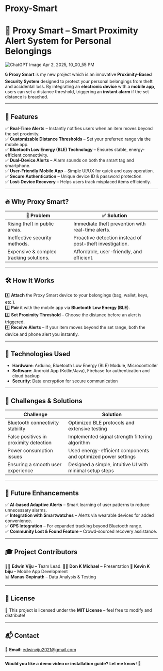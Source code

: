 # Proxy-Smart
# 🚀 Proxy Smart – Smart Proximity Alert System for Personal Belongings  

![ChatGPT Image Apr 2, 2025, 10_00_55 PM](https://github.com/user-attachments/assets/25a4a83d-b33a-4a0e-a2c1-6065d38d3155)



🔒 **Proxy Smart** is my new project which is an innovative **Proximity-Based Security System** designed to protect your personal belongings from theft and accidental loss. By integrating an **electronic device** with a **mobile app**, users can set a distance threshold, triggering an **instant alarm** if the set distance is breached.  

---

## 🌟 Features  

✅ **Real-Time Alerts** – Instantly notifies users when an item moves beyond the set proximity.  
✅ **Customizable Distance Thresholds** – Set your preferred range via the mobile app.  
✅ **Bluetooth Low Energy (BLE) Technology** – Ensures stable, energy-efficient connectivity.  
✅ **Dual-Device Alerts** – Alarm sounds on both the smart tag and smartphone.  
✅ **User-Friendly Mobile App** – Simple UI/UX for quick and easy operation.  
✅ **Secure Authentication** – Unique device ID & password protection.  
✅ **Lost-Device Recovery** – Helps users track misplaced items efficiently.  

---

## 🔥 Why Proxy Smart?  

| 🔴 Problem | ✅ Solution |  
|-----------|-----------|  
| Rising theft in public areas. | Immediate theft prevention with real-time alerts. |  
| Ineffective security methods. | Proactive detection instead of post-theft investigation. |  
| Expensive & complex tracking solutions. | Affordable, user-friendly, and efficient. |  

---

## 🛠️ How It Works  

1️⃣ **Attach** the Proxy Smart device to your belongings (bag, wallet, keys, etc.).  
2️⃣ **Pair** it with the mobile app via **Bluetooth Low Energy (BLE)**.  
3️⃣ **Set Proximity Threshold** – Choose the distance before an alert is triggered.  
4️⃣ **Receive Alerts** – If your item moves beyond the set range, both the device and phone alert you instantly.  

---



## 🔩 Technologies Used  

- **Hardware**: Arduino, Bluetooth Low Energy (BLE) Module, Microcontroller  
- **Software**: Android App (Kotlin/Java), Firebase for authentication and cloud backup  
- **Security**: Data encryption for secure communication  

---

## 🔧 Challenges & Solutions  

| Challenge | Solution |  
|-----------|-----------|  
| Bluetooth connectivity stability | Optimized BLE protocols and extensive testing |  
| False positives in proximity detection | Implemented signal strength filtering algorithm |  
| Power consumption issues | Used energy-efficient components and optimized power settings |  
| Ensuring a smooth user experience | Designed a simple, intuitive UI with minimal setup steps |  

---

## 🎯 Future Enhancements  

✅ **AI-based Adaptive Alerts** – Smart learning of user patterns to reduce unnecessary alarms.  
✅ **Integration with Smartwatches** – Alerts via wearable devices for added convenience.  
✅ **GPS Integration** – For expanded tracking beyond Bluetooth range.  
✅ **Community Lost & Found Feature** – Crowd-sourced recovery assistance.  

---

## 🎓 Project Contributors  

👨‍💻 **Edwin Viju** – Team Lead.
👨‍🔬 **Don K Michael** – Presentation
📱 **Kevin K biju** – Mobile App Development  
📊 **Manas Gopinath** – Data Analysis & Testing  

---

## 📜 License  

📝 This project is licensed under the **MIT License** – feel free to modify and distribute!  

---

## 📬 Contact  

📧 **Email**: [edwinviju2021@gmail.com](mailto:edwinviju2021@gmail.com)  
  

---

**Would you like a demo video or installation guide? Let me know!** 🚀  
